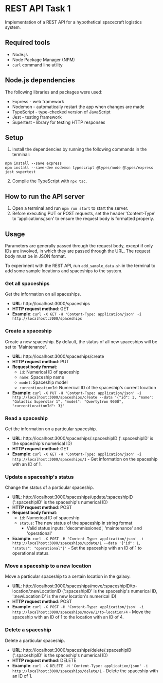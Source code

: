 # REST API Task 1

Implementation of a REST API for a hypothetical spacecraft logistics system.

## Required tools

* Node.js
* Node Package Manager (NPM)
* `curl` command line utility

## Node.js dependencies

The following libraries and packages were used:

* Express - web framework
* Nodemon - automatically restart the app when changes are made
* TypeScript - type-checked version of JavaScript
* Jest - testing framework
* Supertest - library for testing HTTP responses 

## Setup

1. Install the dependencies by running the following commands in the terminal:

```
npm install --save express
npm install --save-dev nodemon typescript @types/node @types/express jest supertest
```

2. Compile the TypeScript with `npx tsc`.

## How to run the API server

1. Open a terminal and run `npm run start` to start the server.
2. Before executing PUT or POST requests, set the header 'Content-Type' to 'applications/json' to ensure the request body is formatted properly.

## Usage

Parameters are generally passed through the request body, except if only IDs are involved, in which they are passed through the URL. The request body must be in JSON format.

To experiment with the REST API, run `add_sample_data.sh` in the terminal to add some sample locations and spaceships to the system.

### Get all spaceships

Get the information on all spaceships.

* **URL**: http://localhost:3000/spaceships
* **HTTP request method**: GET
* **Example**: `curl -X GET -H 'Content-Type: application/json' -i http://localhost:3000/spaceships`

### Create a spaceship

Create a new spaceship. By default, the status of all new spaceships will be set to 'Maintenance'.

* **URL**: http://localhost:3000/spaceships/create
* **HTTP request method**: PUT
* **Request body format**: 
  * `id`: Numerical ID of spaceship
  * `name`: Spaceship name
  * `model`: Spaceship model
  * `currentLocationId`: Numerical ID of the spaceship's current location
* **Example**: `curl -X PUT -H 'Content-Type: application/json' -i http://localhost:3000/spaceships/create --data '{"id": 1, "name": "Galactic Superstar 1", "model": "Qwertytron 9000", "currentLocationId": 3}'`

### Read a spaceship

Get the information on a particular spaceship.

* **URL**: http://localhost:3000/spaceships/:spaceshipID (':spaceshipID' is the spaceship's numerical ID)
* **HTTP request method**: GET
* **Example**: `curl -X GET -H 'Content-Type: application/json' -i http://localhost:3000/spaceships/1` - Get information on the spaceship with an ID of 1.

### Update a spaceship's status

Change the status of a particular spaceship.

* **URL**: http://localhost:3000/spaceships/update/:spaceshipID (':spaceshipID' is the spaceship's numerical ID)
* **HTTP request method**: POST
* **Request body format**: 
  * `id`: Numerical ID of spaceship
  * `status`: The new status of the spaceship in string format
    * Valid status inputs: 'decommissioned', 'maintenance' and 'operational'
* **Example**: `curl -X POST -H 'Content-Type: application/json' -i http://localhost:3000/spaceships/update/1 --data '{"id": 1, "status": "operational"}'` - Set the spaceship with an ID of 1 to operational status.

### Move a spaceship to a new location

Move a particular spaceship to a certain location in the galaxy.

* **URL**: http://localhost:3000/spaceships/move/:spaceshipID/to-location/:newLocationID (':spaceshipID' is the spaceship's numerical ID, ':newLocationID' is the new location's numerical ID)
* **HTTP request method**: POST
* **Example**: `curl -X POST -H 'Content-Type: application/json' -i http://localhost:3000/spaceships/move/1/to-location/4` - Move the spaceship with an ID of 1 to the location with an ID of 4.

### Delete a spaceship

Delete a particular spaceship.

* **URL**: http://localhost:3000/spaceships/delete/:spaceshipID (':spaceshipID' is the spaceship's numerical ID)
* **HTTP request method**: DELETE
* **Example**: `curl -X DELETE -H 'Content-Type: application/json' -i http://localhost:3000/spaceships/delete/1` - Delete the spaceship with an ID of 1.


